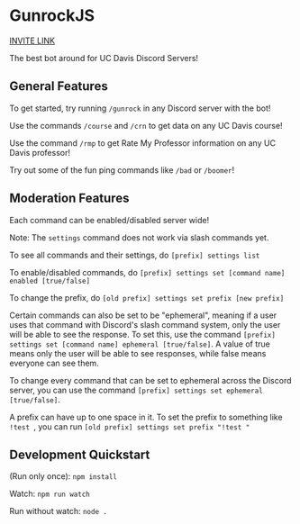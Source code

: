 # GunrockJS

[INVITE LINK](https://discord.com/oauth2/authorize?client_id=726048467063013376&permissions=7784619969&scope=bot%20applications.commands)

The best bot around for UC Davis Discord Servers!

## General Features

To get started, try running `/gunrock` in any Discord server with the bot!

Use the commands `/course` and `/crn` to get data on any UC Davis course!

Use the command `/rmp` to get Rate My Professor information on any UC Davis professor!

Try out some of the fun ping commands like `/bad` or `/boomer`!

## Moderation Features

Each command can be enabled/disabled server wide!

Note: The `settings` command does not work via slash commands yet.

To see all commands and their settings, do `[prefix] settings list`

To enable/disabled commands, do `[prefix] settings set [command name] enabled [true/false]`

To change the prefix, do `[old prefix] settings set prefix [new prefix]`

Certain commands can also be set to be "ephemeral", meaning if a user uses that command with Discord's slash command system, only the user will be able to see the response. To set this, use the command `[prefix] settings set [command name] ephemeral [true/false]`. A value of true means only the user will be able to see responses, while false means everyone can see them.

To change every command that can be set to ephemeral across the Discord server, you can use the command `[prefix] settings set ephemeral [true/false]`.

A prefix can have up to one space in it. To set the prefix to something like `!test `, you can run `[old prefix] settings set prefix "!test "`

## Development Quickstart

(Run only once): `npm install`

Watch: `npm run watch`

Run without watch: `node .`
